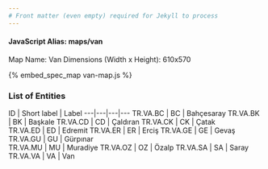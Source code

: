 ```yaml
---
# Front matter (even empty) required for Jekyll to process
---
```


#### JavaScript Alias: maps/van

Map Name: Van
Dimensions (Width x Height): 610x570



{% embed_spec_map van-map.js %}

### List of Entities

ID | Short label | Label
---|---|---|---
TR.VA.BC | BC | Bahçesaray
TR.VA.BK | BK | Başkale
TR.VA.CD | CD | Çaldıran
TR.VA.CK | CK | Çatak		
TR.VA.ED | ED | Edremit
TR.VA.ER | ER | Erciş
TR.VA.GE | GE | Gevaş
TR.VA.GU | GU | Gürpınar		
TR.VA.MU | MU | Muradiye
TR.VA.OZ | OZ | Özalp
TR.VA.SA | SA | Saray
TR.VA.VA | VA | Van